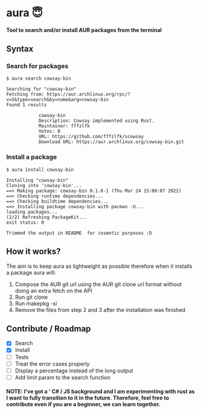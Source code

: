 # aura 😇
#### Tool to search and/or install AUR packages from the terminal


## Syntax

### Search for packages
````
$ aura search cowsay-bin

Searching for "cowsay-bin"
Fetching from: https://aur.archlinux.org/rpc/?v=5&type=search&by=name&arg=cowsay-bin
Found 1 results

            cowsay-bin
            Description: Cowsay implemented using Rust.
            Maintainer: fffzlfk
            Votes: 0
            URL: https://github.com/fffzlfk/scowsay
            Download URL: https://aur.archlinux.org/cowsay-bin.git
````

### Install a package

```
$ aura install cowsay-bin

Installing "cowsay-bin"
Cloning into 'cowsay-bin'...
==> Making package: cowsay-bin 0.1.0-1 (Thu Mar 24 15:06:07 2022)
==> Checking runtime dependencies...
==> Checking buildtime dependencies...
==> Installing package cowsay-bin with pacman -U...
loading packages...
(2/2) Refreshing PackageKit...
exit status: 0

Trimmed the output in README  for cosmetic purposes :D

```

## How it works?
The aim is to keep aura as lightweight as possible therefore when it installs a package aura will:
1. Compose the AUR git url using the AUR git clone url format without doing an extra fetch on the API
2. Run git clone
3. Run makepkg -si
4. Remove the files from step 2 and 3 after the installation was finished

## Contribute / Roadmap
- [x] Search
- [x] Install
- [ ] Tests
- [ ] Treat the error cases properly
- [ ] Display a percentage instead of the long output
- [ ] Add limit param to the search function

#### NOTE: I've got a ' C# / JS background and  I am experimenting with rust as I want to fully transition to it in the future. Therefore, feel free to contribute even if you are a beginner, we can learn together.